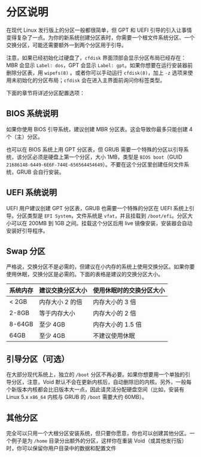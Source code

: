# 分区说明

在现代 Linux 发行版上的分区一般都很简单，但 GPT 和 UEFI 引导的引入让事情变得复杂了一点。为你的新系统创建分区表时，你需要一个根文件系统分区、一个交换分区，可能还需要额外一到两个分区用于引导。

注意，如果已经初始化过硬盘了，`cfdisk` 界面顶部会显示分区布局已经存在：MBR 会显示 `Label: dos`，GPT 会显示 `Label: gpt`。如果你想要在运行安装器前删除分区表，用 `wipefs(8)` 。或者你可以手动运行 `cfdisk(8)`，加上 `-z` 选项来使用未初始化的分区布局；`cfdisk` 会在进入主界面前询问你标签类型。

下面的章节将详述分区配置选项：

## BIOS 系统说明

如果你使用 BIOS 引导系统，建议创建 MBR 分区表。这会导致你最多只能创建 4 个（主）分区。

也可以在 BIOS 系统上用 GPT 分区表，但 GRUB 需要一个特殊的分区以引导系统，该分区必须是硬盘上第一个分区，大小 1MB，类型是 `BIOS boot`（GUID `21686148-6449-6E6F-744E-656564454649`）。不要在这个分区里创建任何文件系统，GRUB 会自行安装。

## UEFI 系统说明

UEFI 用户建议创建 GPT 分区表，GRUB 也需要一个特殊的分区在 UEFI 系统上引导。分区类型是 `EFI System`，文件系统是 `vfat`，并且挂载到 `/boot/efi`。分区大小可以在 200MB 到 1GB 之间。挂载这个分区后用 live 镜像安装，安装器会自动安装好引导程序。

## Swap 分区

严格说，交换分区不是必需的，但建议在小内存的系统上使用交换分区。如果你要使用休眠，交换分区是必需的。下面的表格是建议的交换分区大小。

| 系统内存 | 建议交换分区大小 | 使用休眠时的交换分区大小 |
| -------- | ---------------- | ------------------------ |
| < 2GB    | 内存大小 2 的倍  | 内存大小的 3 倍          |
| 2-8GB    | 等于内存大小     | 内存大小的 2 倍          |
| 8-64GB   | 至少 4GB         | 内存大小的 1.5 倍        |
| 64GB     | 至少 4GB         | 不建议使用休眠           |

## 引导分区（可选）

在大部分现代系统上，独立的 `/boot` 分区不再必要。如果你想要用一个单独的引导分区，注意，Void 默认不会在更新内核后，自动删除旧的内核。另外，一般每个新版本内核都会比旧版本大一点，因此请灵活分配硬盘空间（比如，安装有 Linux 5.x `x86_64` 内核与 GRUB 的 `/boot` 需要大约 60MB）。

## 其他分区

完全可以只用一个大根分区安装系统，但只要你愿意，你也可以创建其他分区。一个例子是为 `/home` 目录分出额外的分区，这样你在重装 Void（或其他发行版）时，你可以保留你用户目录中的数据和配置文件
